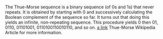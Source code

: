 The Thue-Morse sequence is a binary sequence (of 0s and 1s) that never repeats.
 It is obtained by starting with 0 and successively calculating the Boolean 
 complement of the sequence so far. It turns out that doing this yields an 
 infinite, non-repeating sequence. This procedure yields 0 then 01, 0110, 
 01101001, 0110100110010110, and so on.
 [a link](http://en.wikipedia.org/wiki/Thue%E2%80%93Morse_sequence)
Thue-Morse Wikipedia Article for more information.